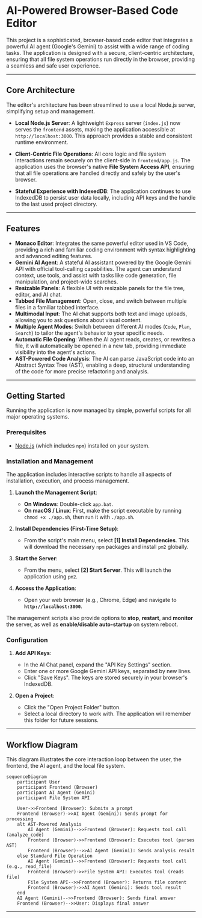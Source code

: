 # AI-Powered Browser-Based Code Editor

This project is a sophisticated, browser-based code editor that integrates a powerful AI agent (Google's Gemini) to assist with a wide range of coding tasks. The application is designed with a secure, client-centric architecture, ensuring that all file system operations run directly in the browser, providing a seamless and safe user experience.

---

## Core Architecture

The editor's architecture has been streamlined to use a local Node.js server, simplifying setup and management.

*   **Local Node.js Server**: A lightweight `Express` server (`index.js`) now serves the `frontend` assets, making the application accessible at `http://localhost:3000`. This approach provides a stable and consistent runtime environment.

*   **Client-Centric File Operations**: All core logic and file system interactions remain securely on the client-side in `frontend/app.js`. The application uses the browser's native **File System Access API**, ensuring that all file operations are handled directly and safely by the user's browser.

*   **Stateful Experience with IndexedDB**: The application continues to use IndexedDB to persist user data locally, including API keys and the handle to the last used project directory.

---

## Features

*   **Monaco Editor**: Integrates the same powerful editor used in VS Code, providing a rich and familiar coding environment with syntax highlighting and advanced editing features.
*   **Gemini AI Agent**: A stateful AI assistant powered by the Google Gemini API with official tool-calling capabilities. The agent can understand context, use tools, and assist with tasks like code generation, file manipulation, and project-wide searches.
*   **Resizable Panels**: A flexible UI with resizable panels for the file tree, editor, and AI chat.
*   **Tabbed File Management**: Open, close, and switch between multiple files in a familiar tabbed interface.
*   **Multimodal Input**: The AI chat supports both text and image uploads, allowing you to ask questions about visual content.
*   **Multiple Agent Modes**: Switch between different AI modes (`Code`, `Plan`, `Search`) to tailor the agent's behavior to your specific needs.
*   **Automatic File Opening**: When the AI agent reads, creates, or rewrites a file, it will automatically be opened in a new tab, providing immediate visibility into the agent's actions.
*   **AST-Powered Code Analysis**: The AI can parse JavaScript code into an Abstract Syntax Tree (AST), enabling a deep, structural understanding of the code for more precise refactoring and analysis.

---

## Getting Started

Running the application is now managed by simple, powerful scripts for all major operating systems.

### Prerequisites

*   [Node.js](https://nodejs.org/) (which includes `npm`) installed on your system.

### Installation and Management

The application includes interactive scripts to handle all aspects of installation, execution, and process management.

1.  **Launch the Management Script**:
    *   **On Windows**: Double-click `app.bat`.
    *   **On macOS / Linux**: First, make the script executable by running `chmod +x ./app.sh`, then run it with `./app.sh`.

2.  **Install Dependencies (First-Time Setup)**:
    *   From the script's main menu, select **[1] Install Dependencies**. This will download the necessary `npm` packages and install `pm2` globally.

3.  **Start the Server**:
    *   From the menu, select **[2] Start Server**. This will launch the application using `pm2`.

4.  **Access the Application**:
    *   Open your web browser (e.g., Chrome, Edge) and navigate to **`http://localhost:3000`**.

The management scripts also provide options to **stop**, **restart**, and **monitor** the server, as well as **enable/disable auto-startup** on system reboot.

### Configuration

1.  **Add API Keys**:
    *   In the AI Chat panel, expand the "API Key Settings" section.
    *   Enter one or more Google Gemini API keys, separated by new lines.
    *   Click "Save Keys". The keys are stored securely in your browser's IndexedDB.

2.  **Open a Project**:
    *   Click the "Open Project Folder" button.
    *   Select a local directory to work with. The application will remember this folder for future sessions.

---

## Workflow Diagram

This diagram illustrates the core interaction loop between the user, the frontend, the AI agent, and the local file system.

```mermaid
sequenceDiagram
    participant User
    participant Frontend (Browser)
    participant AI Agent (Gemini)
    participant File System API

    User->>Frontend (Browser): Submits a prompt
    Frontend (Browser)->>AI Agent (Gemini): Sends prompt for processing
    alt AST-Powered Analysis
        AI Agent (Gemini)-->>Frontend (Browser): Requests tool call (analyze_code)
        Frontend (Browser)->>Frontend (Browser): Executes tool (parses AST)
        Frontend (Browser)-->>AI Agent (Gemini): Sends analysis result
    else Standard File Operation
        AI Agent (Gemini)-->>Frontend (Browser): Requests tool call (e.g., read_file)
        Frontend (Browser)->>File System API: Executes tool (reads file)
        File System API-->>Frontend (Browser): Returns file content
        Frontend (Browser)->>AI Agent (Gemini): Sends tool result
    end
    AI Agent (Gemini)-->>Frontend (Browser): Sends final answer
    Frontend (Browser)-->>User: Displays final answer
```

---

